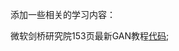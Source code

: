 添加一些相关的学习内容：  


微软剑桥研究院153页最新GAN教程[代码][link-0.1];   





[link-0.1]:https://github.com/nowozin/mlss2018-madrid-gan